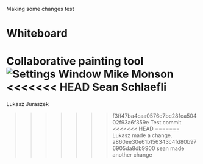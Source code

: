 
Making some changes
test
# Whiteboard
Collaborative painting tool
![Settings Window](https://raw.github.com/elluck91/Whiteboard/master/src/CS151/image.png)
Mike Monson
<<<<<<< HEAD
Sean Schlaefli
=======
Lukasz Juraszek
>>>>>>> f3ff47ba4caa0576e7bc281ea50402f93a6f359e
Test commit
<<<<<<< HEAD
=======
Lukasz made a change.
>>>>>>> a860ee30e61b156343c4fd80b976905da8db9900
sean made another change
